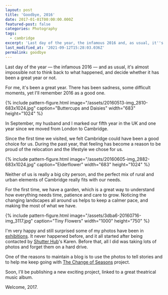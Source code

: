 ```yaml
---
layout: post
title: 'Goodbye, 2016'
date: 2017-01-01T00:00:00.000Z
featured-post: false
categories: Photography
tags:
  - cambridge
excerpt: 'Last day of the year, the infamous 2016 and, as usual, it''s almost impossible not to think back to what happened and decide whether it has been a great year or not.'
last_modified_at: '2021-09-12T15:28:03.036Z'
permalink: goodbye
---
```

Last day of the year &mdash; the infamous 2016 &mdash; and as usual, it's almost impossible not to think back to what happened, and decide whether it has been a great year or not.

For me, it's been a great year. There has been sadness, some difficult moments, yet I'll remember 2016 as a good one.

{% include pattern-figure.html image="/assets/20160513-img_2810-683x1024.jpg" caption="Buttercups and Daisies" width="683" height="1024" %}

In September, my husband and I marked our fifth year in the UK and one year since we moved from London to Cambridge.

Since the first time we visited, we felt Cambridge could have been a good choice for us. During the past year, that feeling has become a reason to be proud of the relocation and the lifestyle we chose for us.

{% include pattern-figure.html image="/assets/20160605-img_2882-683x1024.jpg" caption="Elderflower" width="683" height="1024" %}

Neither of us is really a big city person, and the perfect mix of rural and urban elements of Cambridge really fits with our needs.

For the first time, we have a garden, which is a great way to understand how everything needs time, patience and care to grow. Noticing the changing landscapes all around us helps to keep a calmer pace, and making the most of what we have.

{% include pattern-figure.html image="/assets/3dba6-20160716-img_3117.jpg" caption="Tiny Flowers" width="1000" height="750" %}

I'm very happy and still surprised some of my photos have been in [exhibitions](/tags/exhibitions/). It never happened before, and it all started after being contacted by [Shutter Hub](https://shutterhub.org.uk/)'s Karen. Before that, all I did was taking lots of photos and forget them on a hard
drive.

<!-- =================== CHECK THE FOLLOWING LINK -->

One of the reasons to maintain a blog is to use the photos to tell stories and to help me keep going with <a href="https://2016/12/30/photo-project-the-change-of-seasons-part-1-summer/">The Change of Seasons</a> project.

Soon, I'll be publishing a new exciting project, linked to a great theatrical music album.

Welcome, 2017.
